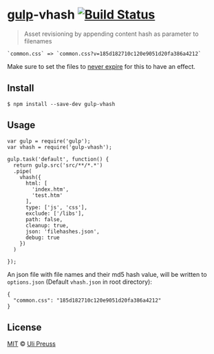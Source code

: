 # [gulp](https://github.com/wearefractal/gulp)-vhash [![Build Status](https://travis-ci.org/up/gulp-vhash.svg?branch=master)](https://travis-ci.org/up/gulp-vhash?branch=master)

> Asset revisioning by appending content hash as parameter to filenames 

    `common.css` => `common.css?v=185d182710c120e9051d20fa386a4212`

Make sure to set the files to [never expire](http://developer.yahoo.com/performance/rules.html#expires) for this to have an effect.


## Install

```
$ npm install --save-dev gulp-vhash
```


## Usage

```
var gulp = require('gulp');
var vhash = require('gulp-vhash');

gulp.task('default', function() {
  return gulp.src('src/**/*.*')
  .pipe(
    vhash({ 
      html: [
        'index.htm', 
        'test.htm'
      ],
      type: ['js', 'css'],
      exclude: ['/libs'],
      path: false,
      cleanup: true,
      json: 'filehashes.json',
      debug: true
    })
  )
  
});
```

An json file with file names and their md5 hash value, will be written to `options.json` (Default `vhash.json` in root directory):

```
{
  "common.css": "185d182710c120e9051d20fa386a4212"
}
```


## License

[MIT](http://opensource.org/licenses/MIT) © [Uli Preuss](http://ulipreuss.eu)
